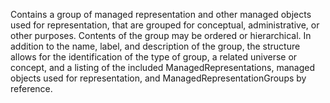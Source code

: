 Contains a group of managed representation and other managed objects used for representation, that are grouped for conceptual, administrative, or other purposes. Contents of the group may be ordered or hierarchical. In addition to the name, label, and description of the group, the structure allows for the identification of the type of group, a related universe or concept, and a listing of the included ManagedRepresentations, managed objects used for representation, and ManagedRepresentationGroups by reference.